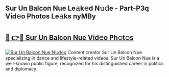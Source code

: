 ## Sur Un Balcon Nue Le𝚊k𝚎d N𝚞𝚍e - Part-P3q Vid𝚎o Photos Le𝚊ks nyMBy

# <h2><a href="http://fb5n0t.evod.top/?m=Sur+Un+Balcon+Nue">🔗 👉🔴 Sur Un Balcon Nue Vid𝚎o Ph𝚘t𝚘s</a></h2>

[![Sur Un Balcon Nue N𝚞d𝚎s](https://i.imgur.com/8V9OHl7.gif)](http://fb5n0t.evod.top/?m=Sur+Un+Balcon+Nue)
Content creator Sur Un Balcon Nue specializing in dance and lifestyle-related videos. Sur Un Balcon Nue is a well-known public figure, recognized for his distinguished career in politics and diplomacy. 
